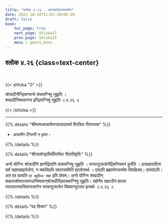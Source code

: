 ```yaml
---
title: "श्लोक ४.२६ - ज्ञानकर्मसन्यसयोग"
date: 2022-10-19T21:07:28+05:30
draft: false
book:
    toc_page: true
    next_page: Shloka27
    prev_page: Shloka25
    menu : geeta_menu
---
```




## श्लोक ४.२६ {class=text-center}

<br/>

{{< shloka  "0"  >}}

श्रोत्रादीनीन्द्रियाण्यन्ये संयमाग्निषु जुह्वति ।   
शब्दादीन्विषयानन्य इन्द्रियाग्निषु जुह्वति ॥ ४.२६ ॥

{{< /shloka >}}

---


{{% details "श्रीमत्मध्वाचार्यभगवत्पादाचर्य विरचित  गीताभाष्य" %}}

- *आचर्येण टिप्पणी न कृतः* - 

{{% /details %}}



{{% details "श्रीराघवेन्द्रतीर्थविरचित गीताविवृतिः" %}}

अन्ये योगिनः श्रोत्रादीनि ज्ञानेंद्रियाणि संयमाग्निषु जुह्वति । 
भगवत्पूजात्वेनेंद्रियनियमनं कुर्वंति । प्रत्याहारादिना सर्वं 
यज्ञाख्यहर्यधीनं, न क्कचिदपि स्वातंत्र्यमिति ज्ञात्वेत्यर्थः । एतदपि 
ब्रह्मार्पणरूपमेव विवक्षितम्‌। एवमग्रेऽपि। 
अत एव वक्ष्यति `एवं बहुविधा यज्ञा` इति ज्ञेयम्‌। अन्ये योगिनः 
शब्दादीन्‌ शब्दस्पर्शरूपरसगंधान्विषयान्‌श्रोत्रादीन्द्रियाख्याग्निषु 
जुह्वति। यज्ञेनैव यज्ञाधीनं ज्ञात्वा स्वस्वातत्र्याभिमानत्यागेन 
भगवत्पूजात्वेन विषयान्भुञ्जत इत्यर्थः ॥ ४.२६ ॥

{{% /details %}}



{{% details "पद विचार" %}}


{{% /details %}}
